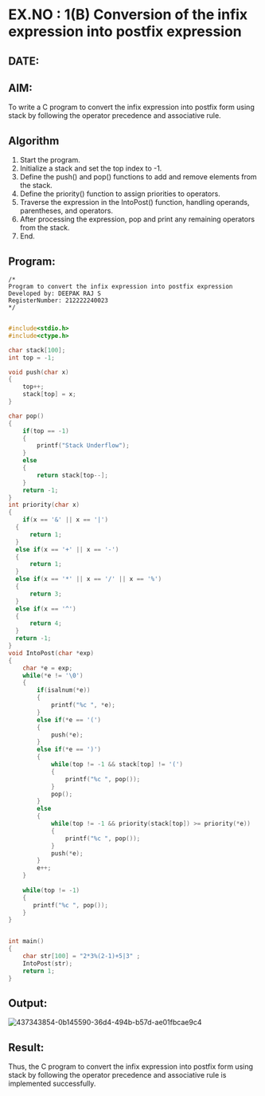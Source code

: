 # EX.NO : 1(B) Conversion of the infix expression into postfix expression
## DATE:
## AIM:
To write a C program to convert the infix expression into postfix form using stack by following the operator precedence and associative rule.

## Algorithm
1. Start the program. 
2. Initialize a stack and set the top index to -1. 
3. Define the push() and pop() functions to add and remove elements from the stack. 
4. Define the priority() function to assign priorities to operators. 
5. Traverse the expression in the IntoPost() function, handling operands, parentheses, and operators. 
6. After processing the expression, pop and print any remaining operators from the stack. 
7. End. 

## Program:
```
/*
Program to convert the infix expression into postfix expression
Developed by: DEEPAK RAJ S
RegisterNumber: 212222240023
*/

```
```c

#include<stdio.h>
#include<ctype.h>

char stack[100];
int top = -1;

void push(char x)
{
    top++;
    stack[top] = x;
}

char pop()
{
    if(top == -1)
    {
        printf("Stack Underflow");
    }
    else
    {
        return stack[top--];
    }
    return -1;
}
int priority(char x)
{
    if(x == '&' || x == '|')
  {
      return 1;
  }
  else if(x == '+' || x == '-')
  {
      return 1;
  }
  else if(x == '*' || x == '/' || x == '%')
  {
      return 3;
  }
  else if(x == '^')
  {
      return 4;
  }
  return -1;
}
void IntoPost(char *exp)
{
    char *e = exp;
    while(*e != '\0')
    {
        if(isalnum(*e))
        {
            printf("%c ", *e);
        }
        else if(*e == '(')
        {
            push(*e);
        }
        else if(*e == ')')
        {
            while(top != -1 && stack[top] != '(')
            {
                printf("%c ", pop());
            }
            pop();
        }
        else
        {
            while(top != -1 && priority(stack[top]) >= priority(*e))
            {
                printf("%c ", pop());
            }
            push(*e);
        }
        e++;
    }
    
    while(top != -1)
    {
       printf("%c ", pop());
    }
}


int main()
{
    char str[100] = "2*3%(2-1)+5|3" ;
    IntoPost(str);
    return 1;
}

```

## Output:
![437343854-0b145590-36d4-494b-b57d-ae01fbcae9c4](https://github.com/user-attachments/assets/2b35c228-2f75-4ee4-9961-707488f66263)



## Result:
Thus, the C program to convert the infix expression into postfix form using stack by following the operator precedence and associative rule is implemented successfully.
